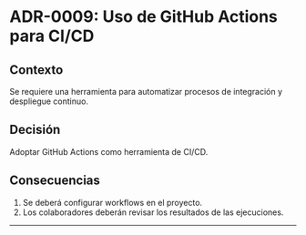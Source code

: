# ADR-0009: Uso de GitHub Actions para CI/CD

## Contexto

Se requiere una herramienta para automatizar procesos de integración y despliegue continuo.

## Decisión

Adoptar GitHub Actions como herramienta de CI/CD.

## Consecuencias

1. Se deberá configurar workflows en el proyecto.
2. Los colaboradores deberán revisar los resultados de las ejecuciones.

---
